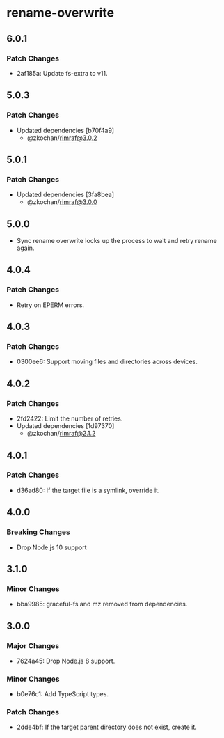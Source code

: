 # rename-overwrite

## 6.0.1

### Patch Changes

- 2af185a: Update fs-extra to v11.

## 5.0.3

### Patch Changes

- Updated dependencies [b70f4a9]
  - @zkochan/rimraf@3.0.2

## 5.0.1

### Patch Changes

- Updated dependencies [3fa8bea]
  - @zkochan/rimraf@3.0.0

## 5.0.0

- Sync rename overwrite locks up the process to wait and retry rename again.

## 4.0.4

### Patch Changes

- Retry on EPERM errors.

## 4.0.3

### Patch Changes

- 0300ee6: Support moving files and directories across devices.

## 4.0.2

### Patch Changes

- 2fd2422: Limit the number of retries.
- Updated dependencies [1d97370]
  - @zkochan/rimraf@2.1.2

## 4.0.1

### Patch Changes

- d36ad80: If the target file is a symlink, override it.

## 4.0.0

### Breaking Changes

- Drop Node.js 10 support

## 3.1.0

### Minor Changes

- bba9985: graceful-fs and mz removed from dependencies.

## 3.0.0

### Major Changes

- 7624a45: Drop Node.js 8 support.

### Minor Changes

- b0e76c1: Add TypeScript types.

### Patch Changes

- 2dde4bf: If the target parent directory does not exist, create it.
